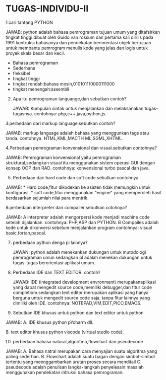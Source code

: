 # TUGAS-INDIVIDU-II

1.cari tantang PYTHON

 JAWAB: python adalah bahasa pemrograman tujuan umum yang ditafsirkan tingkat tinggi.dibuat oleh Guido van rossum dan pertama kali dirilis pada 1991.kontruksi bahasanya dan   pendekatan beriorentasi objek bertujuan untuk membantu pemrogram menulis kode yang jelas dan logis untuk proyek skala besar dan kecil.
 * Bahasa pemrograman 
 * Sederhana
 * fleksibel
 * tingkat tinggi
 * tingkat rendah:bahasa mesin,010101110000111000
 * tingkat menengah:assembli

2. Apa itu pemrograman languange,dan sebutkan contoh?

   JAWAB: Kumpulan sintak untuk menjalankan dan melaksanakan tugas-tugasnya.
   contohnya: php,c++,java,python,js.
   
 3.perbedaan dari markup language.sebutkan contoh?

   JAWAB: markup language adalah bahasa yang menggunkan tags atau tanda.
    contohnya: HTML,KML,MACTH ML,SGML,XHTML.
    
   4.Perbedaan pemrograman konvensional dan visual.sebutkan contohnya?
  
   JAWAB: Pemrograman konvensional yaitu pemrograman struktural,sedangkan visual itu menggunakan sistem operasi GUI dengan konsep OOP dan RAD.
   contohnya: konvensional turbo pascal dan java.
  
 5. Perbedaan dari hard code dan soft code.sebutkan contohnya
  
   JAWAB: * Hard code,fitur dikodekan ke asisten tidak memungkin untuk konfigurasi.
          * soft code,fitur menggunakan "engine" yang memperoleh hasil berdasarkan sejumlah nilai para mentrik.
         
 6.perbedaan interpreter dan compailer.sebutkan cotohnya?

JAWAB: A interpreter adalah mengorpersi kode menjadi machine code setelah dijalankan.
          contohnya: PHP,ASP dan PYTHON.
       B Compailes adalah kode untuk dikonversi sebelum menjalankan program
          contohnya: visual basic,fortan,pascal.
       
7. perbedaan python denga pl lainnya?

   JAWAN: python adalah menekankan dukungan untuk mutodologi pemrograman umun sedangkan pl adalah menekan dukungan untuk tugas-tugas berorientasi aplikasi umum.
   
8. Perbedaan IDE dan TEXT EDITOR. contoh?


   JAWAB: IDE (integrated development envronment) merupakanaplikasi yang dapat mengedit source code,memiliki debugger,dan fitur code completiom.sedangkan text editor merupakan   aplikasi yang hanya berguna untuk mengedit source code saja, tanpa fitur lainnya yang dimiliki oleh IDE.
   contohnya: NOTEPAD,VIM,EDIT,PICO,EMACS.
   
   
   
   
   
   
   
  9. Sebutkan IDE khusus untuk python dan text editor untuk python

   JAWAB: A. IDE khusus python pYcharm dll.
         
   B. text editor khusus python viscode (virtual studio code).


10. perbedaan bahasa natural,algoritma,flowchart dan pseudecode

JAWAB: A. Bahasa natral merupakan cara menyajian suatu algoritma yang paling sederhan.
       B. Flowchart adalah suatu bagan dengan simbol-simbol tertentu yang meenggambarkan urutan proses secara menditail
       C. pseudecode adalah penulisan langka-langkah penyelesain masalah menggunakan pendekatan intruksi bahasa pemrograman.








   
   

















 
 
          
          
          
          
          
          
          
          
          
          
          
          
          
          
          
          
          
          
  
    
    
    
    
    
    
    
    
    
    
    
    
    
    
    
    
    
    
    
    

